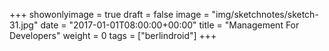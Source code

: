 +++
showonlyimage = true
draft = false
image = "img/sketchnotes/sketch-31.jpg"
date = "2017-01-01T08:00:00+00:00"
title = "Management For Developers"
weight = 0
tags = ["berlindroid"]
+++

